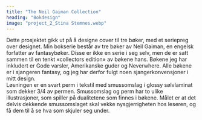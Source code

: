 ```yaml
---
title: "The Neil Gaiman Collection"
heading: "Bokdesign"
image: "project_2_Stina Stemnes.webp"
---
```


Dette prosjektet gikk ut på å designe cover til tre bøker, med et seriepreg over designet. Min bokserie består av tre bøker av Neil Gaiman, en engelsk forfatter av fantasybøker. Disse er ikke en serie i seg selv, men de er satt sammen til en tenkt «collectors edition» av bøkene hans. Bøkene jeg har inkludert er Gode varsler, Amerikanske guder og Neverwhere. Alle bøkene er i sjangeren fantasy, og jeg har derfor fulgt noen sjangerkonvensjoner i mitt design.  
Løsningen er en svart perm i tekstil med smussomslag i glossy sølvlaminat som dekker 3/4 av permen. Smussomslag og perm har to ulike illustrasjoner, som spiller på dualitetene som finnes i bøkene. Målet er at det delvis dekkende smussomslaget skal vekke nysgjerrigheten hos leseren, og få dem til å se hva som skjuler seg under.
